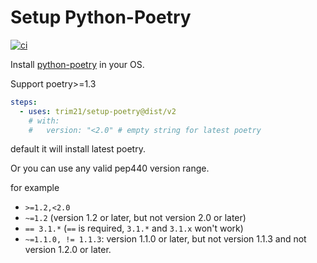 # Setup Python-Poetry

[![ci](https://github.com/Trim21/setup-poetry/workflows/build-test/badge.svg)](https://github.com/Trim21/setup-poetry/actions)

Install [python-poetry](https://github.com/python-poetry/poetry) in your OS.

Support poetry>=1.3

```yaml
steps:
  - uses: trim21/setup-poetry@dist/v2
    # with:
    #   version: "<2.0" # empty string for latest poetry
```

default it will install latest poetry.

Or you can use any valid pep440 version range.

for example

- `>=1.2,<2.0`
- `~=1.2` (version 1.2 or later, but not version 2.0 or later)
- `== 3.1.*` (`==` is required, `3.1.*` and `3.1.x` won't work)
- `~=1.1.0, != 1.1.3`: version 1.1.0 or later, but not version 1.1.3 and not version 1.2.0 or later.
